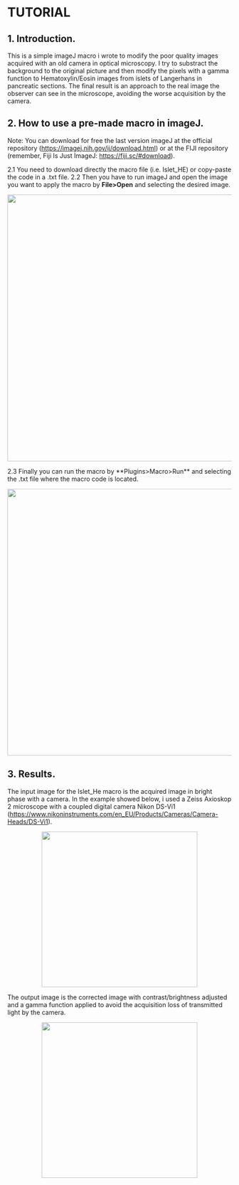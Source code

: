 # **TUTORIAL**

## **1. Introduction.**
This is a simple imageJ macro i wrote to modify the poor quality images acquired with an old camera in optical microscopy. I try to substract the background to the original picture and then modify the pixels with a gamma function to Hematoxylin/Eosin images from islets of Langerhans in pancreatic sections. The final result is an approach to the real image the observer can see in the microscope, avoiding the worse acquisition by the camera.

## **2. How to use a pre-made macro in imageJ.**
Note: You can download for free the last version imageJ at the official repository (https://imagej.nih.gov/ij/download.html) or at the FIJI repository (remember, Fiji Is Just ImageJ: https://fiji.sc/#download). 

2.1 You need to download directly the macro file (i.e. Islet_HE) or copy-paste the code in a .txt file. 
2.2 Then you have to run imageJ and open the image you want to apply the macro by **File>Open** and selecting the desired image.
<p align="center">
  <img src=https://github.com/adrianvillalba/Islet_HE/blob/master/Images/2.0.png width="600"/>
</p>
2.3 Finally you can run the macro by **Plugins>Macro>Run** and selecting the .txt file where the macro code is located. 
<p align="center">
  <img src=https://github.com/adrianvillalba/Islet_HE/blob/master/Images/2.1.png width="600"/>
</p>

## **3. Results.** 
The input image for the Islet_He macro is the acquired image in bright phase with a camera. In the example showed below, i used a Zeiss Axioskop 2 microscope with a coupled digital camera Nikon DS-Vi1 (https://www.nikoninstruments.com/en_EU/Products/Cameras/Camera-Heads/DS-Vi1). 

<p align="center">
  <img src=https://github.com/adrianvillalba/Islet_HE/blob/master/Images/Input.jpg width="350"/>
</p>

The output image is the corrected image with contrast/brightness adjusted and a gamma function applied to avoid the acquisition loss of transmitted light by the camera.

<p align="center">
  <img src=https://github.com/adrianvillalba/Islet_HE/blob/master/Images/Output.jpg width="350"/>
</p>

